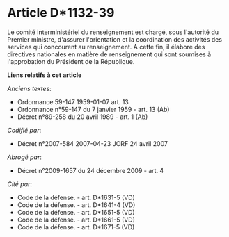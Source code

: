 # Article D*1132-39

Le comité interministériel du renseignement est chargé, sous l'autorité du Premier ministre, d'assurer l'orientation et la
coordination des activités des services qui concourent au renseignement. A cette fin, il élabore des directives nationales en
matière de renseignement qui sont soumises à l'approbation du Président de la République.

**Liens relatifs à cet article**

_Anciens textes_:

  - Ordonnance 59-147 1959-01-07 art. 13
  - Ordonnance n°59-147 du 7 janvier 1959 - art. 13 (Ab)
  - Décret n°89-258 du 20 avril 1989 - art. 1 (Ab)

_Codifié par_:

  - Décret n°2007-584 2007-04-23 JORF 24 avril 2007

_Abrogé par_:

  - Décret n°2009-1657 du 24 décembre 2009 - art. 4

_Cité par_:

  - Code de la défense. - art. D*1631-5 (VD)
  - Code de la défense. - art. D*1641-4 (VD)
  - Code de la défense. - art. D*1651-5 (VD)
  - Code de la défense. - art. D*1661-5 (VD)
  - Code de la défense. - art. D*1671-5 (VD)
